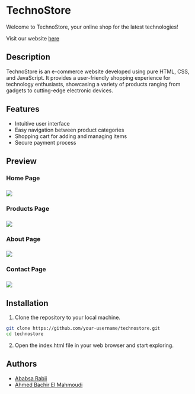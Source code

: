 # TechnoStore

Welcome to TechnoStore, your online shop for the latest technologies!

Visit our website [here](https://technostorema.netlify.app/)


## Description

TechnoStore is an e-commerce website developed using pure HTML, CSS, and JavaScript. It provides a user-friendly shopping experience for technology enthusiasts, showcasing a variety of products ranging from gadgets to cutting-edge electronic devices.

## Features

- Intuitive user interface
- Easy navigation between product categories
- Shopping cart for adding and managing items
- Secure payment process

## Preview

<p align="center">
  <h3>Home Page<h3>
  <img src="https://i.ibb.co/Ln4LHgr/main.png">
    <h3>Products Page<h3>
  <img src="https://i.ibb.co/rQJKwNj/products.png">
      <h3>About Page<h3>
  <img src="https://i.ibb.co/WkD3YZm/about.png">
        <h3>Contact Page<h3>
  <img src="https://i.ibb.co/PNtrypZ/contact.png">
</p>

## Installation

1. Clone the repository to your local machine.

```bash
git clone https://github.com/your-username/technostore.git
cd technostore
```
2. Open the index.html file in your web browser and start exploring.

## Authors
- [Ababsa Rabii](https://github.com/Noryuxd)
- [Ahmed Bachir El Mahmoudi](https://github.com/AhmedBachirElMahmoudi)
